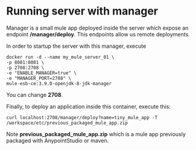 # Running server with manager

Manager is a small mule app deployed inside the server which expose an endpoint **/manager/deploy**. This endpoints allow us remote deployments.

In order to startup the server with this manager, execute

```
docker run -d --name my_mule_server_01 \
-p 8081:8081 \
-p 2708:2708 \
-e "ENABLE_MANAGER=true" \
-e "MANAGER_PORT=2708" \
mule-esb-ce:3.9.0-openjdk-8-jdk-manager
```

You can change **2708**.

Finally, to deploy an application inside this container, execute this:

```
curl localhost:2708/manager/deploy?name=tiny_mule_app -T /workspace/etc/previous_packaged_mule_app.zip
```

Note **previous_packaged_mule_app.zip** which is a mule app previously packaged with AnypointStudio or maven.
